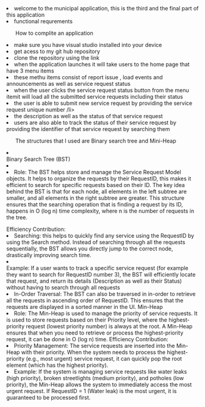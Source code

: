 <li>welcome  to the municipal  application, this is the third and the final part of this application </li>
<li>functional requrements </li>
<ol>How to complite an application </ol>

<li>make sure you have visual studio installed into your device</li>
<li>get acess to my git hub repository </li>
<li>clone the repository using the link  </li>
<li>when the  application launches it will   take users to the home page that have 3 menu items </li>
<li>these methu items consist of report issue , load events and announcements as well as service request status  </li>
<li>when the user clicks the service request status button from the menu itemit will load all the submitted service requests including their status </li>
<li>the user is able to submit new service request by providing the service request unique number /li>
<li>the description as well as the status of that service request </li>
<li>users are also able to track the status of their service request by providing the identifier of that service request by searching them </li>
                                    
<ol>The structures that I used are Binary search tree and Mini-Heap</ol>

<li></li>Binary Search Tree (BST)<li></li>
<li>Role: The BST helps store and manage the Service Request Model objects. It helps to organize the requests by their RequestID, this makes it efficient to search for specific requests based on their ID. The key idea behind the BST is that for each node, all elements in the left subtree are smaller, and all elements in the right subtree are greater. This structure ensures that the searching operation that is finding a request by its ID, happens in O (log n) time complexity, where n is the number of requests in the tree.
</li>	
<ol></ol>	Efficiency Contribution:</ol>

<li>Searching: this helps to quickly find any service using the RequestID by using the Search method. Instead of searching through all the requests sequentially, the BST allows you directly jump to the correct node, drastically improving search time.</li>
<li></li>	Example: If a user wants to track a specific service request (for example they want to search for RequestID number 3), the BST will efficiently locate that request, and return its details (Description as well as their Status) without having to search through all requests</li>
<li>In-Order Traversal: The BST can also be traversed in in-order to retrieve all the requests in ascending order of RequestID. This ensures that the requests are displayed in a sorted manner in the UI.
Min-Heap</li>
<li>	Role: The Min-Heap is used to manage the priority of service requests. It is used to store requests based on their Priority level, where the highest-priority request (lowest priority number) is always at the root. A Min-Heap ensures that when you need to retrieve or process the highest-priority request, it can be done in O (log n) time.
Efficiency Contribution:</li>
<li>	Priority Management: The service requests are inserted into the Min-Heap with their priority. When the system needs to process the highest-priority (e.g., most urgent) service request, it can quickly pop the root element (which has the highest priority).</li>
<li>Example: If the system is managing service requests like water leaks (high priority), broken streetlights (medium priority), and potholes (low priority), the Min-Heap allows the system to immediately access the most urgent request. If RequestID = 1 (Water leak) is the most urgent, it is guaranteed to be processed first.
</p></li>



